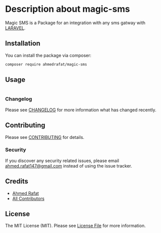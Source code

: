 # Description about magic-sms

Magic SMS is a Package for an integration with any sms gatway with [LARAVEL](http://laravel.com).

## Installation

You can install the package via composer:

```bash
composer require ahmedrafat/magic-sms
```

## Usage

``` php

```

### Changelog

Please see [CHANGELOG](CHANGELOG.md) for more information what has changed recently.

## Contributing

Please see [CONTRIBUTING](CONTRIBUTING.md) for details.

### Security

If you discover any security related issues, please email ahmed.rafat147@gmail.com instead of using the issue tracker.

## Credits

- [Ahmed Rafat](https://github.com/Ahmed-Rafat)
- [All Contributors](../../contributors)

## License

The MIT License (MIT). Please see [License File](LICENSE.md) for more information.